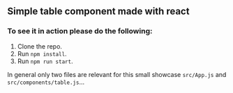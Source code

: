 ## Simple table component made with react

### To see it in action please do the following:
1. Clone the repo.
2. Run `npm install`.
3. Run `npm run start`.

In general only two files are relevant for this small showcase `src/App.js` and `src/components/table.js`...